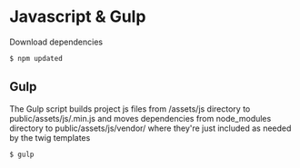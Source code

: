 
# Javascript & Gulp

Download dependencies
```bat
$ npm updated
```

## Gulp
The Gulp script builds project js files from /assets/js directory to public/assets/js/.min.js and
moves dependencies from node_modules directory to public/assets/js/vendor/ where they're just
included as needed by the twig templates

```bat
$ gulp
```
